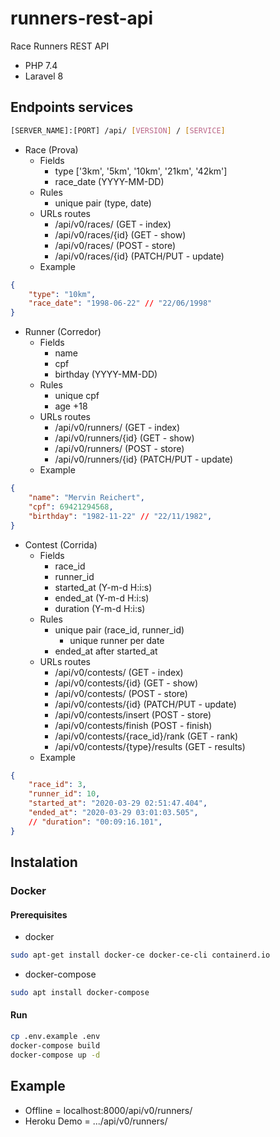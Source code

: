 # runners-rest-api

Race Runners REST API

- PHP 7.4
- Laravel 8

## Endpoints services

``` bash
[SERVER_NAME]:[PORT] /api/ [VERSION] / [SERVICE]
```

- Race (Prova)
  - Fields
    - type ['3km', '5km', '10km', '21km', '42km']
    - race_date (YYYY-MM-DD)
  - Rules
    - unique pair (type, date)
  - URLs routes
    - /api/v0/races/        (GET - index)
    - /api/v0/races/{id}    (GET - show)
    - /api/v0/races/        (POST - store)
    - /api/v0/races/{id}    (PATCH/PUT - update)
  - Example

``` json
{
    "type": "10km",
    "race_date": "1998-06-22" // "22/06/1998"
}
```

- Runner (Corredor)
  - Fields
    - name
    - cpf
    - birthday (YYYY-MM-DD)
  - Rules
    - unique cpf
    - age +18
  - URLs routes
    - /api/v0/runners/      (GET - index)
    - /api/v0/runners/{id}  (GET - show)
    - /api/v0/runners/      (POST - store)
    - /api/v0/runners/{id}  (PATCH/PUT - update)
  - Example

``` json
{
    "name": "Mervin Reichert",
    "cpf": 69421294568,
    "birthday": "1982-11-22" // "22/11/1982",
}
```

- Contest (Corrida)
  - Fields
    - race_id
    - runner_id
    - started_at (Y-m-d H:i:s)
    - ended_at (Y-m-d H:i:s)
    - duration (Y-m-d H:i:s)
  - Rules
    - unique pair (race_id, runner_id)
      - unique runner per date
    - ended_at after started_at
  - URLs routes
    - /api/v0/contests/                (GET - index)
    - /api/v0/contests/{id}            (GET - show)
    - /api/v0/contests/                (POST - store)
    - /api/v0/contests/{id}            (PATCH/PUT - update)
    - /api/v0/contests/insert          (POST - store)
    - /api/v0/contests/finish          (POST - finish)
    - /api/v0/contests/{race_id}/rank  (GET - rank)
    - /api/v0/contests/{type}/results  (GET - results)
  - Example

``` json
{
    "race_id": 3,
    "runner_id": 10,
    "started_at": "2020-03-29 02:51:47.404",
    "ended_at": "2020-03-29 03:01:03.505",
    // "duration": "00:09:16.101",
}
```

## Instalation

### Docker

#### Prerequisites

- docker

``` bash
sudo apt-get install docker-ce docker-ce-cli containerd.io
```

- docker-compose
  
``` bash
sudo apt install docker-compose
```

#### Run

``` bash
cp .env.example .env
docker-compose build
docker-compose up -d
```

## Example

- Offline = localhost:8000/api/v0/runners/
- Heroku Demo = .../api/v0/runners/

<!-- 
## Swagger documentation

- ONLINE /api/v0/documentation
- OFFLINE localhost:8000/api/v0/documentation 
- -->
